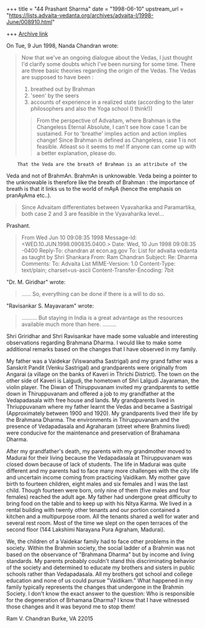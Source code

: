 +++
title = "44 Prashant Sharma"
date = "1998-06-10"
upstream_url = "https://lists.advaita-vedanta.org/archives/advaita-l/1998-June/008910.html"

+++
[Archive link](https://lists.advaita-vedanta.org/archives/advaita-l/1998-June/008910.html)

On Tue, 9 Jun 1998, Nanda Chandran wrote:

> Now that we've an ongoing dialogue about the Vedas, I just thought I'd
> clarify some doubts which I've been nursing for some time. There are
> three basic theories regarding the origin of the Vedas. The Vedas are
> supposed to have been :
> 1. breathed out by Brahman
> 2. 'seen' by the seers
> 3. accounts of experience in a realized state (according to the later
> philosophers and also the Yoga school (I think!))
>
> >From the perspective of Advaitam, where Brahman is the Changeless
> Eternal Absolute, I can't see how case 1 can be sustained. For to
> 'breathe' implies action and action implies change! Since Brahman is
> defined as Changeless, case 1 is not feasible. Atleast so it seems to
> me! If anyone can come up with a better explanation, please do.
>

        That the Veda are the breath of Brahman is an attribute of the
Veda and not of BrahmAn. BrahmAn is unknowable.  Veda being a pointer to
the unknowable is therefore like the breath of Brahman :  the
importance of breath is that it links us to the world of mAyA
(hence the emphasis on pranAyAma etc..).

> Since Advaitam differentiates between Vyavaharika and Paramartika, both
> case 2 and 3 are feasible in the Vyavaharika level...

Prashant.

>From  Wed Jun 10 09:08:35 1998
Message-Id: <WED.10.JUN.1998.090835.0400.>
Date: Wed, 10 Jun 1998 09:08:35 -0400
Reply-To: chandran at econ.ag.gov
To: List for advaita vedanta as taught by Shri Shankara
        <ADVAITA-L at TAMU.EDU>
From: Ram Chandran <chandran at ECON.AG.GOV>
Subject: Re: Dharma
Comments: To: Advaita List <advaita-l at tamu.edu>
MIME-Version: 1.0
Content-Type: text/plain; charset=us-ascii
Content-Transfer-Encoding: 7bit

"Dr. M. Giridhar" <giridhar at CHEMENG.IISC.ERNET.IN> wrote:

> ......    So, everything can be done if there is a will to do so.

 "Ravisankar S. Mayavaram" <msr at ISC.TAMU.EDU>wrote:

>   ..........  But staying in India is a great advantage as the resources
>   available much more than here. .........

Shri Griridhar and Shri Ravisankar have made some valuable and
interesting observations regarding  Brahmana Dharma. I would like to
make some additional remarks based on the changes that I  have observed
in my family.

My father was a Vaidekar (Viswanatha Sastrigal)  and my grand father was
a Sanskrit Pandit (Venku Sastrigal) and grandparents were originally
from Angarai (a village on the banks of Kaveri in Thrichi District). The
town on the other side of Kaveri is Lalgudi, the hometown of Shri
Lalgudi Jayaraman, the violin player.  The Diwan of Thiruppuvanam
invited my grandparents to settle down in Thiruppuvanam and offered  a
job to my grandfather at the Vedapadasala with free house and lands.  My
grandparents lived in Thriuppuvanam where my father learnt the Vedas and
became a Sastrigal (Approximately between 1900 and 1920).  My
grandparents  lived their life by the Brahmana Dharma.  The environments
in Thiruppuvanam and the presence of Vedapadasala and  Agraharam (street
where Brahmins lived) were conducive for the maintenance and
preservation of Brahamana Dharma.

After my grandfather's death, my parents with my grandmother moved to
Madurai for their living because the Vedapadasala at Thiruppuvanam was
closed down because of lack of students.  The life in Madurai was quite
different and my parents had to face many more challenges with the city
life and uncertain income coming from practicing Vaidikam.   My mother
gave birth to fourteen children, eight males and six females and I was
the last child.  Though fourteen were born, only nine of them (five
males and four females) reached the adult age.  My father had undergone
great difficulty to bring food on the table and to keep up with his
Nitya Karma.  We lived in a rental building with twenty other tenants
and our portion contained  a kitchen and a multipurpose room. All the
tenants shared a well for water and several rest room.  Most of the time
we slept on the open terraces of the second floor (144 Lakshimi Narayana
Pura Agraham, Madurai).

We, the children of a Vaidekar family  had to face other problems in the
society.  Within the Brahmin society, the social ladder of a Brahmin was
not based on the observance of  "Brahmana Dharma" but by income and
living standards.  My parents probably couldn't stand this
discriminating behavior of the society and determined to educate my
brothers and sisters in public schools rather than Vedapadasala.  All my
brothers got school and college education and none of us could pursue
"Vaidikam."   What happened in my family typically represents the
changes that undergone in the Brahmin Society.  I don't know the exact
answer to the question: Who is responsible for the degeneration of
Brhamana Dharma?  I know that I have witnessed those changes and it was
beyond me to stop them!


Ram V. Chandran
Burke, VA 22015

